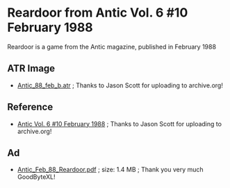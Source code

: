 # Reardoor from Antic Vol. 6 #10 February 1988  
Reardoor is a game from the Antic magazine, published in February 1988  
  
## ATR Image  
- [Antic_88_feb_b.atr](attachments/Antic_88_feb_b.atr) ; Thanks to Jason Scott for uploading to archive.org!  
  
## Reference  
- [Antic Vol. 6 #10 February 1988](https://archive.org/details/a8b_antic_88_feb_b) ; Thanks to Jason Scott for uploading to archive.org!  
  
## Ad  
- [Antic_Feb_88_Reardoor.pdf](attachments/Antic_Feb_88_Reardoor.pdf) ; size: 1.4 MB ; Thank you very much GoodByteXL!  
